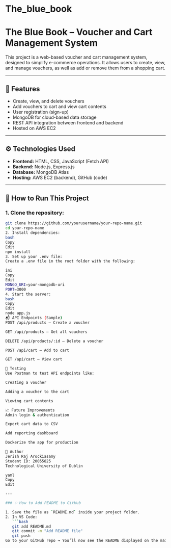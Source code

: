 # The_blue_book
# The Blue Book – Voucher and Cart Management System

This project is a web-based voucher and cart management system, designed to simplify e-commerce operations. It allows users to create, view, and manage vouchers, as well as add or remove them from a shopping cart.

---

## 📌 Features

- Create, view, and delete vouchers
- Add vouchers to cart and view cart contents
- User registration (sign-up)
- MongoDB for cloud-based data storage
- REST API integration between frontend and backend
- Hosted on AWS EC2

---

## ⚙️ Technologies Used

- **Frontend:** HTML, CSS, JavaScript (Fetch API)
- **Backend:** Node.js, Express.js
- **Database:** MongoDB Atlas
- **Hosting:** AWS EC2 (backend), GitHub (code)

---

## 🚀 How to Run This Project

### 1. Clone the repository:
```bash
git clone https://github.com/yourusername/your-repo-name.git
cd your-repo-name
2. Install dependencies:
bash
Copy
Edit
npm install
3. Set up your .env file:
Create a .env file in the root folder with the following:

ini
Copy
Edit
MONGO_URI=your-mongodb-uri
PORT=3000
4. Start the server:
bash
Copy
Edit
node app.js
📬 API Endpoints (Sample)
POST /api/products – Create a voucher

GET /api/products – Get all vouchers

DELETE /api/products/:id – Delete a voucher

POST /api/cart – Add to cart

GET /api/cart – View cart

🧪 Testing
Use Postman to test API endpoints like:

Creating a voucher

Adding a voucher to the cart

Viewing cart contents

📈 Future Improvements
Admin login & authentication

Export cart data to CSV

Add reporting dashboard

Dockerize the app for production

📎 Author
Jerish Raj Arockiasamy
Student ID: 20055825
Technological University of Dublin

yaml
Copy
Edit

---

### 💡 How to Add README to GitHub

1. Save the file as `README.md` inside your project folder.
2. In VS Code:
   ```bash
   git add README.md
   git commit -m "Add README file"
   git push
Go to your GitHub repo → You’ll now see the README displayed on the main page.
